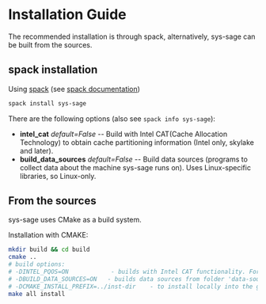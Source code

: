 # Installation Guide

The recommended installation is through spack, alternatively, sys-sage can be built from the sources.

## spack installation

Using [spack](https://github.com/spack/spack) (see [spack documentation](https://spack.readthedocs.io/en/latest/))

```bash
spack install sys-sage
```

There are the following options (also see `spack info sys-sage`):
- **intel_cat** *default=False* -- Build with Intel CAT(Cache Allocation Technology) to obtain cache partitioning information (Intel only, skylake and later).
- **build_data_sources** *default=False* -- Build data sources (programs to collect data about the machine sys-sage runs on). Uses Linux-specific libraries, so Linux-only.

## From the sources

sys-sage uses CMake as a build system.

Installation with CMAKE:
```bash
mkdir build && cd build
cmake ..
# build options:
# -DINTEL_PQOS=ON            - builds with Intel CAT functionality. For that, Intel-specific pqos header/library are necessary.
# -DBUILD_DATA_SOURCES=ON   - builds data sources from folder 'data-sources'. If turned on, includes Linux-specific libraries and hwloc. Data sources are used to collecting HW-related information, so it only makes sense to compile that on the system where the topology information is queried.
# -DCMAKE_INSTALL_PREFIX=../inst-dir    - to install locally into the git repo folder
make all install
```
